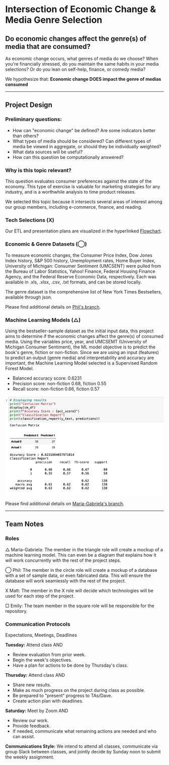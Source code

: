 # Intersection of Economic Change & Media Genre Selection
Do economic changes affect the genre(s) of media that are consumed?
-----

As economic change occurs, what genres of media do we choose? When you're financially stressed, do you maintain the same habits in your media selections? Or do you lean on self-help, finance, or comedy media? 

We hypothesize that: **Economic change DOES impact the genre of medias consumed**

-----
## Project Design 

### Preliminary questions: 
- How can "economic change" be defined? Are some indicators better than others? 
- What types of media should be considered? Can different types of media be viewed in aggregate, or should they be individually weighted?
- What data sources will be useful?
- How can this question be computationally answered?

### Why is this topic relevant?
This question evaluates consumer preferences against the state of the economy. This type of exercise is valuable for marketing strategies for any industry, and is a worthwhile analysis to time product releases. 

We selected this topic because it intersects several areas of interest among our group members, including e-commerce, finance, and reading.

### Tech Selections (X)
Our ETL and presentation plans are visualized in the hyperlinked [Flowchart](https://github.com/emilymcdaniel/Final_Project/blob/main/Final%20Project_Flow%20Chart.pdf).

### Economic & Genre Datasets (◯)
To measure economic changes, the Consumer Price Index, Dow Jones Index history, S&P 500 history, Unemployment rates, Home Buyer Index, University of Michigan: Consumer Sentiment (UMCSENT) were pulled from the Bureau of Labor Statistics, Yahoo! Finance, Federal Housing Finance Agency, and the Federal Reserve Economic Data, respectively. Each was available in .xls, .xlsx, .csv, .txt formats, and can be stored locally.

The genre dataset is the comprehensive list of New York Times Bestsellers, available through json.  

Please find additional details on [Phil's branch](https://github.com/emilymcdaniel/Final_Project/tree/Phil).

### Machine Learning Models (△)
Using the bestseller-sample dataset as the initial input data, this project aims to determine if the economic changes affect the genre(s) of consumed media. Using the variables price, year, and UMCSEMT (University of Michigan Consumer Sentiment), the ML model objective is to predict the book's genre, fiction or non-fiction. Since we are using an input (features) to predict an output (genre media) and interpretability and accuracy are important, the Machine Learning Model selected is a Supervised Random Forest Model.

- Balanced accuracy score: 0.6231
- Precision score: non-fiction 0.68, fiction 0.55
- Recall score: non-fiction 0.66, fiction 0.57

![image_name](https://github.com/emilymcdaniel/Final_Project/blob/Maria-Gabriela/20.1.6-Results.png?raw=true)

Please find additional details on [Maria-Gabriela's branch](https://github.com/emilymcdaniel/Final_Project/tree/Maria-Gabriela).

-----

## Team Notes

### Roles

△ Maria-Gabriela: The member in the triangle role will create a mockup of a machine learning model. This can even be a diagram that explains how it will work concurrently with the rest of the project steps.

◯ Phil: The member in the circle role will create a mockup of a database with a set of sample data, or even fabricated data. This will ensure the database will work seamlessly with the rest of the project.

X  Matt: The member in the X role will decide which technologies will be used for each step of the project.

□  Emily: The team member in the square role will be responsible for the repository.


### Communication Protocols
Expectations, Meetings, Deadlines

**Tuesday:**
Attend class AND
- Review evaluation from prior week.
- Begin the week's objectives.
- Have a plan for actions to be done by Thursday's class.

**Thursday:**
Attend class AND
- Share new results.
- Make as much progress on the project during class as possible.
- Be prepared to "present" progress to TAs/Dave.
- Create action plan with deadlines.

**Saturday:**
Meet by Zoom AND
- Review our work.
- Provide feedback.
- If needed, communicate what remaining actions are needed and who can assist.

**Communications Style:**
We intend to attend all classes, communicate via group Slack between classes, and jointly decide by Sunday noon to submit the weekly assignment.
